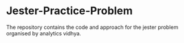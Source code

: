 # Jester-Practice-Problem
The repository contains the code and approach for the jester problem organised by analytics vidhya.

